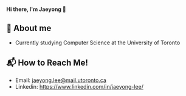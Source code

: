 #### Hi there, I'm Jaeyong 👋

<!--
**jaeyonglee3/jaeyonglee3** is a ✨ _special_ ✨ repository because its `README.md` (this file) appears on your GitHub profile.

Here are some ideas to get you started:

- 🔭 I’m currently working on ...
- 🌱 I’m currently learning ...
- 👯 I’m looking to collaborate on ...
- 🤔 I’m looking for help with ...
- 💬 Ask me about ...
- 📫 How to reach me: ...
- 😄 Pronouns: ...
- ⚡ Fun fact: ...
-->

## 🌱 About me 
- Currently studying Computer Science at the University of Toronto

## 📬 How to Reach Me! 
- Email: jaeyong.lee@mail.utoronto.ca
- Linkedin: https://www.linkedin.com/in/jaeyong-lee/
